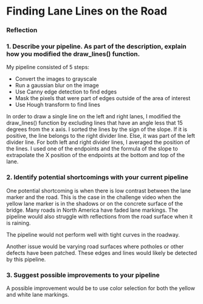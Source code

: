 # **Finding Lane Lines on the Road**

### Reflection

### 1. Describe your pipeline. As part of the description, explain how you modified the draw_lines() function.

My pipeline consisted of 5 steps:
- Convert the images to grayscale
- Run a gaussian blur on the image
- Use Canny edge detection to find edges
- Mask the pixels that were part of edges outside of the area of interest
- Use Hough transform to find lines

In order to draw a single line on the left and right lanes, I modified the draw_lines() function by excluding lines that have an angle less that 15 degrees from the x axis. I sorted the lines by the sign of the slope. If it is positive, the line belongs to the right divider line. Else, it was part of the left divider line. For both left and right divider lines, I averaged the position of the lines. I used one of the endpoints and the formula of the slope to extrapolate the X position of the endpoints at the bottom and top of the lane.


### 2. Identify potential shortcomings with your current pipeline


One potential shortcoming is when there is low contrast between the lane marker and the road. This is the case in the challenge video when the yellow lane marker is in the shadows or on the concrete surface of the bridge. Many roads in North America have faded lane markings. The pipeline would also struggle with reflections from the road surface when it is raining.

The pipeline would not perform well with tight curves in the roadway.

Another issue would be varying road surfaces where potholes or other defects have been patched. These edges and lines would likely be detected by this pipeline.


### 3. Suggest possible improvements to your pipeline

A possible improvement would be to use color selection for both the yellow and white lane markings.
